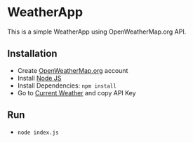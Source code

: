 # WeatherApp
This is a simple WeatherApp using OpenWeatherMap.org API.

## Installation 
- Create <a href="https://openweathermap.org/api">OpenWeatherMap.org</a> account
- Install <a href="https://nodejs.org/en/">Node JS</a>
- Install Dependencies: `npm install`
- Go to <a href="https://openweathermap.org/appid">Current Weather</a> and copy API Key

## Run 
- `node index.js`
